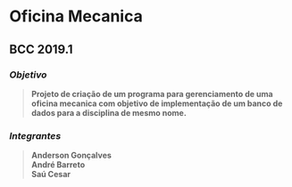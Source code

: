 # Oficina Mecanica
## BCC 2019.1

### _Objetivo_

>**Projeto de criação de um programa para gerenciamento de uma
    oficina mecanica com objetivo de implementação de um banco de
    dados para a disciplina de mesmo nome.**


### _Integrantes_

>**Anderson Gonçalves**  
 **André Barreto**  
 **Saú Cesar**
